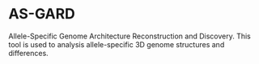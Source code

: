 # AS-GARD
Allele-Specific Genome Architecture Reconstruction and Discovery. This tool is used to analysis allele-specific 3D genome structures and differences.

